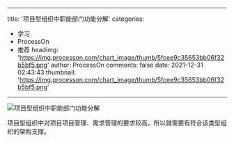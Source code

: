 
---
title: '项目型组织中职能部门功能分解'
categories: 
 - 学习
 - ProcessOn
 - 推荐
headimg: 'https://img.processon.com/chart_image/thumb/5fcee9c35653bb06f32b5bf5.png'
author: ProcessOn
comments: false
date: 2021-12-31 02:43:43
thumbnail: 'https://img.processon.com/chart_image/thumb/5fcee9c35653bb06f32b5bf5.png'
---

<div>   
<img class="thumb" alt="项目型组织中职能部门功能分解" src="https://img.processon.com/chart_image/thumb/5fcee9c35653bb06f32b5bf5.png" referrerpolicy="no-referrer">
<p>项目型组织中对项目项目管理、需求管理的要求较高，所以就需要有符合该类型组织的架构支撑。</p>  
</div>
            
